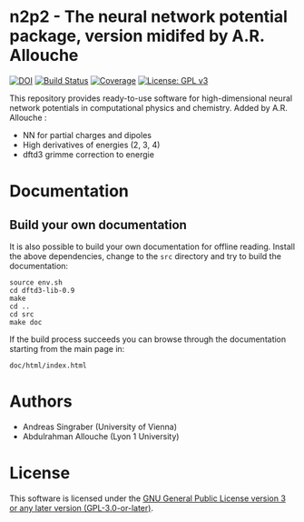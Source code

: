 n2p2 - The neural network potential package, version midifed by A.R. Allouche
=============================================================================

[![DOI](https://zenodo.org/badge/142296892.svg)](https://zenodo.org/badge/latestdoi/142296892)
[![Build Status](https://travis-ci.org/CompPhysVienna/n2p2.svg?branch=master)](https://travis-ci.org/CompPhysVienna/n2p2)
[![Coverage](https://codecov.io/gh/CompPhysVienna/n2p2/branch/master/graph/badge.svg)](https://codecov.io/gh/CompPhysVienna/n2p2)
[![License: GPL v3](https://img.shields.io/badge/License-GPLv3-blue.svg)](https://www.gnu.org/licenses/gpl-3.0)

This repository provides ready-to-use software for high-dimensional neural
network potentials in computational physics and chemistry.
Added by A.R. Allouche : 
 * NN for partial charges and dipoles
 * High derivatives of energies (2, 3, 4)
 * dftd3 grimme correction to energie

# Documentation

## Build your own documentation
It is also possible to build your own documentation for offline reading.
Install the above dependencies, change to the `src` directory and try to build
the documentation:
```
source env.sh
cd dftd3-lib-0.9
make
cd ..
cd src
make doc
```
If the build process succeeds you can browse through the documentation starting
from the main page in:
```
doc/html/index.html
```

# Authors

 - Andreas Singraber (University of Vienna)
 - Abdulrahman Allouche (Lyon 1 University)

# License

This software is licensed under the [GNU General Public License version 3 or any later version (GPL-3.0-or-later)](https://www.gnu.org/licenses/gpl.txt).
